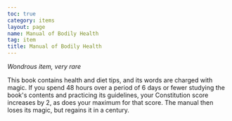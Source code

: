 ```yaml
---
toc: true
category: items
layout: page
name: Manual of Bodily Health
tag: item
title: Manual of Bodily Health 
---
```

_Wondrous item, very rare_ 

This book contains health and diet tips, and its words are charged with magic. If you spend 48 hours over a period of 6 days or fewer studying the book's contents and practicing its guidelines, your Constitution score increases by 2, as does your maximum for that score. The manual then loses its magic, but regains it in a century. 